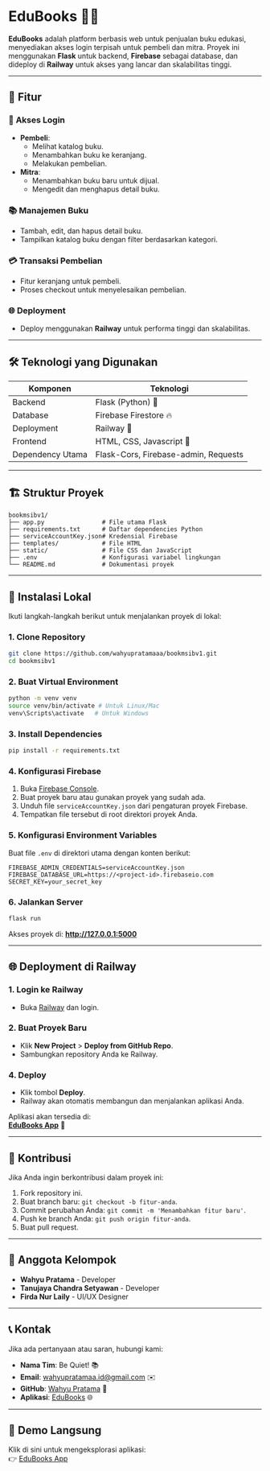 # EduBooks 📘✨

**EduBooks** adalah platform berbasis web untuk penjualan buku edukasi, menyediakan akses login terpisah untuk pembeli dan mitra. Proyek ini menggunakan **Flask** untuk backend, **Firebase** sebagai database, dan dideploy di **Railway** untuk akses yang lancar dan skalabilitas tinggi.

---

## 🚀 Fitur

### 🔐 **Akses Login**

- **Pembeli**:
  - Melihat katalog buku.
  - Menambahkan buku ke keranjang.
  - Melakukan pembelian.
- **Mitra**:
  - Menambahkan buku baru untuk dijual.
  - Mengedit dan menghapus detail buku.

### 📚 **Manajemen Buku**

- Tambah, edit, dan hapus detail buku.
- Tampilkan katalog buku dengan filter berdasarkan kategori.

### 💳 **Transaksi Pembelian**

- Fitur keranjang untuk pembeli.
- Proses checkout untuk menyelesaikan pembelian.

### 🌐 **Deployment**

- Deploy menggunakan **Railway** untuk performa tinggi dan skalabilitas.

---

## 🛠 **Teknologi yang Digunakan**

| **Komponen**     | **Teknologi**                        |
| ---------------- | ------------------------------------ |
| Backend          | Flask (Python) 🐍                    |
| Database         | Firebase Firestore 🔥                |
| Deployment       | Railway 🚂                           |
| Frontend         | HTML, CSS, Javascript 🎨             |
| Dependency Utama | Flask-Cors, Firebase-admin, Requests |

---

## 🏗 **Struktur Proyek**

```plaintext
bookmsibv1/
├── app.py                # File utama Flask
├── requirements.txt      # Daftar dependencies Python
├── serviceAccountKey.json# Kredensial Firebase
├── templates/            # File HTML
├── static/               # File CSS dan JavaScript
├── .env                  # Konfigurasi variabel lingkungan
└── README.md             # Dokumentasi proyek
```

---

## 🚀 **Instalasi Lokal**

Ikuti langkah-langkah berikut untuk menjalankan proyek di lokal:

### 1. Clone Repository

```bash
git clone https://github.com/wahyupratamaaa/bookmsibv1.git
cd bookmsibv1
```

### 2. Buat Virtual Environment

```bash
python -m venv venv
source venv/bin/activate # Untuk Linux/Mac
venv\Scripts\activate   # Untuk Windows
```

### 3. Install Dependencies

```bash
pip install -r requirements.txt
```

### 4. Konfigurasi Firebase

1. Buka [Firebase Console](https://console.firebase.google.com/).
2. Buat proyek baru atau gunakan proyek yang sudah ada.
3. Unduh file `serviceAccountKey.json` dari pengaturan proyek Firebase.
4. Tempatkan file tersebut di root direktori proyek Anda.

### 5. Konfigurasi Environment Variables

Buat file `.env` di direktori utama dengan konten berikut:

```plaintext
FIREBASE_ADMIN_CREDENTIALS=serviceAccountKey.json
FIREBASE_DATABASE_URL=https://<project-id>.firebaseio.com
SECRET_KEY=your_secret_key
```

### 6. Jalankan Server

```bash
flask run
```

Akses proyek di: **http://127.0.0.1:5000**

---

## 🌐 **Deployment di Railway**

### 1. Login ke Railway

- Buka [Railway](https://railway.app/) dan login.

### 2. Buat Proyek Baru

- Klik **New Project** > **Deploy from GitHub Repo**.
- Sambungkan repository Anda ke Railway.

### 4. Deploy

- Klik tombol **Deploy**.
- Railway akan otomatis membangun dan menjalankan aplikasi Anda.

Aplikasi akan tersedia di:  
**[EduBooks App](https://bookmsibv1.up.railway.app/)** 🚀

---

## 🤝 **Kontribusi**

Jika Anda ingin berkontribusi dalam proyek ini:

1. Fork repository ini.
2. Buat branch baru: `git checkout -b fitur-anda`.
3. Commit perubahan Anda: `git commit -m 'Menambahkan fitur baru'`.
4. Push ke branch Anda: `git push origin fitur-anda`.
5. Buat pull request.

---

## 👥 **Anggota Kelompok**

- **Wahyu Pratama** - Developer
- **Tanujaya Chandra Setyawan** - Developer
- **Firda Nur Laily** - UI/UX Designer

---

## 📞 **Kontak**

Jika ada pertanyaan atau saran, hubungi kami:

- **Nama Tim**: Be Quiet! 📚
- **Email**: [wahyupratamaa.id@gmail.com](mailto:wahyupratamaa.id@gmail.com) ✉️
- **GitHub**: [Wahyu Pratama](https://github.com/wahyupratamaaa) 🐙
- **Aplikasi**: [EduBooks](https://bookmsibv1.up.railway.app/) 🌐

---

## 🌟 **Demo Langsung**

Klik di sini untuk mengeksplorasi aplikasi:  
👉 [EduBooks App](https://bookmsibv1.up.railway.app/)
